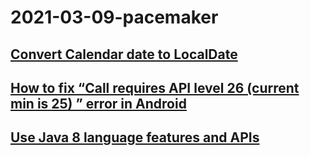 # 2021-03-09-pacemaker
## [Convert Calendar date to LocalDate](https://stackoverflow.com/questions/48983572/convert-calendar-date-to-localdate)
## [How to fix “Call requires API level 26 (current min is 25) ” error in Android](https://stackoverflow.com/questions/56695997/how-to-fix-call-requires-api-level-26-current-min-is-25-error-in-android)
## [Use Java 8 language features and APIs](https://developer.android.com/studio/write/java8-support#library-desugaring)
